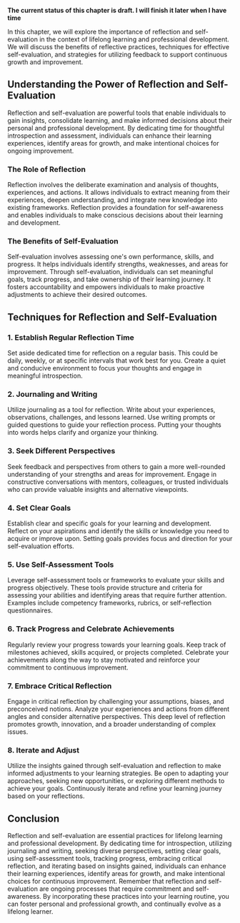 **The current status of this chapter is draft. I will finish it later when I have time**

In this chapter, we will explore the importance of reflection and self-evaluation in the context of lifelong learning and professional development. We will discuss the benefits of reflective practices, techniques for effective self-evaluation, and strategies for utilizing feedback to support continuous growth and improvement.

Understanding the Power of Reflection and Self-Evaluation
---------------------------------------------------------

Reflection and self-evaluation are powerful tools that enable individuals to gain insights, consolidate learning, and make informed decisions about their personal and professional development. By dedicating time for thoughtful introspection and assessment, individuals can enhance their learning experiences, identify areas for growth, and make intentional choices for ongoing improvement.

### The Role of Reflection

Reflection involves the deliberate examination and analysis of thoughts, experiences, and actions. It allows individuals to extract meaning from their experiences, deepen understanding, and integrate new knowledge into existing frameworks. Reflection provides a foundation for self-awareness and enables individuals to make conscious decisions about their learning and development.

### The Benefits of Self-Evaluation

Self-evaluation involves assessing one's own performance, skills, and progress. It helps individuals identify strengths, weaknesses, and areas for improvement. Through self-evaluation, individuals can set meaningful goals, track progress, and take ownership of their learning journey. It fosters accountability and empowers individuals to make proactive adjustments to achieve their desired outcomes.

Techniques for Reflection and Self-Evaluation
---------------------------------------------

### 1. Establish Regular Reflection Time

Set aside dedicated time for reflection on a regular basis. This could be daily, weekly, or at specific intervals that work best for you. Create a quiet and conducive environment to focus your thoughts and engage in meaningful introspection.

### 2. Journaling and Writing

Utilize journaling as a tool for reflection. Write about your experiences, observations, challenges, and lessons learned. Use writing prompts or guided questions to guide your reflection process. Putting your thoughts into words helps clarify and organize your thinking.

### 3. Seek Different Perspectives

Seek feedback and perspectives from others to gain a more well-rounded understanding of your strengths and areas for improvement. Engage in constructive conversations with mentors, colleagues, or trusted individuals who can provide valuable insights and alternative viewpoints.

### 4. Set Clear Goals

Establish clear and specific goals for your learning and development. Reflect on your aspirations and identify the skills or knowledge you need to acquire or improve upon. Setting goals provides focus and direction for your self-evaluation efforts.

### 5. Use Self-Assessment Tools

Leverage self-assessment tools or frameworks to evaluate your skills and progress objectively. These tools provide structure and criteria for assessing your abilities and identifying areas that require further attention. Examples include competency frameworks, rubrics, or self-reflection questionnaires.

### 6. Track Progress and Celebrate Achievements

Regularly review your progress towards your learning goals. Keep track of milestones achieved, skills acquired, or projects completed. Celebrate your achievements along the way to stay motivated and reinforce your commitment to continuous improvement.

### 7. Embrace Critical Reflection

Engage in critical reflection by challenging your assumptions, biases, and preconceived notions. Analyze your experiences and actions from different angles and consider alternative perspectives. This deep level of reflection promotes growth, innovation, and a broader understanding of complex issues.

### 8. Iterate and Adjust

Utilize the insights gained through self-evaluation and reflection to make informed adjustments to your learning strategies. Be open to adapting your approaches, seeking new opportunities, or exploring different methods to achieve your goals. Continuously iterate and refine your learning journey based on your reflections.

Conclusion
----------

Reflection and self-evaluation are essential practices for lifelong learning and professional development. By dedicating time for introspection, utilizing journaling and writing, seeking diverse perspectives, setting clear goals, using self-assessment tools, tracking progress, embracing critical reflection, and iterating based on insights gained, individuals can enhance their learning experiences, identify areas for growth, and make intentional choices for continuous improvement. Remember that reflection and self-evaluation are ongoing processes that require commitment and self-awareness. By incorporating these practices into your learning routine, you can foster personal and professional growth, and continually evolve as a lifelong learner.
